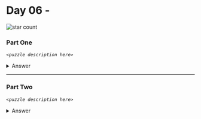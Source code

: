 # Day 06 - 
![star count](https://img.shields.io/endpoint?url=https://raw.githubusercontent.com/kata-gatame/advent-of-code/main/2021/day-06/stars.json)

### Part One
*`<puzzle description here>`*

<details>
  <summary>Answer</summary>

  **`<answer here>`**
</details>

<hr/>

### Part Two
*`<puzzle description here>`*

<details>
  <summary>Answer</summary>

  **`<answer here>`**
</details>